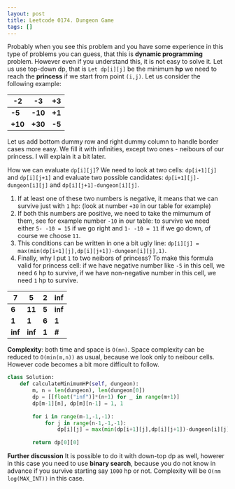 ```yaml
---
layout: post
title: Leetcode 0174. Dungeon Game
tags: []
---
```


Probably when you see this problem and you have some experience in this type of problems you can guess, that this is **dynamic programming** problem. However even if you understand this, it is not easy to solve it. Let us use top-down dp, that is `Let dp[i][j]` be the minimum **hp** we need to reach the **princess** if we start from point `(i,j)`. Let us consider the following example:

| -2  | -3  | +3 |
|---------|---------|--------|
| **-5**  | **-10** | **+1** |
| **+10** | **+30** | **-5** |

Let us add bottom dummy row and right dummy column to handle border cases more easy. We fill it with infinities, except two ones - neibours of our princess. I will explain it a bit later.

How we can evaluate `dp[i][j]`? We need to look at two cells: `dp[i+1][j]` and `dp[i][j+1]` and evaluate two possible candidates: `dp[i+1][j]-dungeon[i][j]` and `dp[i][j+1]-dungeon[i][j]`.
1. If at least one of these two numbers is negative, it means that we can survive just with `1` hp: (look at number `+30` in our table for example)
2. If both this numbers are positive, we need to take the mimumum of them, see for example number `-10` in our table: to survive we need either `5- -10 = 15` if we go right and `1- -10 = 11` if we go down, of course we choose `11`.
3. This conditions can be written in one a bit ugly line: `dp[i][j] = max(min(dp[i+1][j],dp[i][j+1])-dungeon[i][j],1)`.
4. Finally, why I put `1` to two neibors of princess? To make this formula valid for princess cell: if we have negative number like `-5` in this cell, we need `6` hp to survive, if we have non-negative number in this cell, we need `1` hp to survive.

| 7  | 5   | 2 | inf |
|---------|---------|-------|---------|
| **6**   | **11**  | **5** | **inf** |
| **1**   | **1**   | **6** | **1**   |
| **inf** | **inf** | **1** | **#**   |

**Complexity**: both time and space is `O(mn)`. Space complexity can be reduced to `O(min(m,n))` as usual, because we look only to neibour cells. However code becomes a bit more difficult to follow.

```python
class Solution:
    def calculateMinimumHP(self, dungeon):
        m, n = len(dungeon), len(dungeon[0])
        dp = [[float("inf")]*(n+1) for _ in range(m+1)]
        dp[m-1][n], dp[m][n-1] = 1, 1
            
        for i in range(m-1,-1,-1):
            for j in range(n-1,-1,-1):
                dp[i][j] = max(min(dp[i+1][j],dp[i][j+1])-dungeon[i][j],1)
        
        return dp[0][0]
```

**Further discussion** It is possible to do it with down-top dp as well, howerer in this case you need to use **binary search**, because you do not know in advance if you survive starting say `1000` hp or not. Complexity will be `O(nm log(MAX_INT))` in this case.
